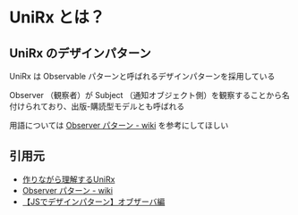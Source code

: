 # UniRx とは？

## UniRx のデザインパターン

UniRx は Observable パターンと呼ばれるデザインパターンを採用している

Observer （観察者）が Subject （通知オブジェクト側）を観察することから名付けられており、出版-購読型モデルとも呼ばれる

用語については [Observer パターン - wiki](https://ja.wikipedia.org/wiki/Observer_%E3%83%91%E3%82%BF%E3%83%BC%E3%83%B3) を参考にしてほしい

## 引用元

* [作りながら理解するUniRx](https://qiita.com/mattak/items/106dfd0974653aa06fbc)
* [Observer パターン - wiki](https://ja.wikipedia.org/wiki/Observer_%E3%83%91%E3%82%BF%E3%83%BC%E3%83%B3)
* [【JSでデザインパターン】オブザーバ編](https://qiita.com/kenju/items/3cee3a1907fbd71b7b76)
